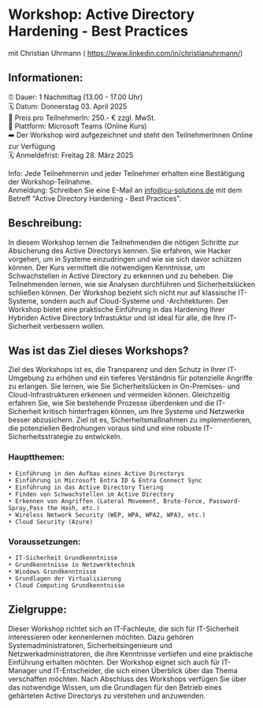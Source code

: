 # Workshop: Active Directory Hardening - Best Practices
mit Christian Uhrmann ( https://www.linkedin.com/in/christianuhrmann/)

## Informationen:
⏰ Dauer: 1 Nachmittag (13.00 - 17.00 Uhr)<br />
🗓️ Datum: Donnerstag 03. April 2025<br />
💸 Preis pro TeilnehmerIn: 250.- € zzgl. MwSt.<br />
📍 Plattform: Microsoft Teams (Online Kurs)<br />
➡️ Der Workshop wird aufgezeichnet und steht den TeilnehmerInnen Online zur Verfügung<br />
🗓️ Anmeldefrist: Freitag 28. März 2025<br />

Info: Jede Teilnehmernin und jeder Teilnehmer erhalten eine Bestätigung der Workshop-Teilnahme.<br />
Anmeldung: Schreiben Sie eine E-Mail an info@cu-solutions.de mit dem Betreff "Active Directory Hardening - Best Practices".

## Beschreibung:
In diesem Workshop lernen die Teilnehmenden die nötigen Schritte zur Absicherung des Active Directorys kennen. Sie erfahren, wie Hacker vorgehen, um in Systeme einzudringen und wie sie sich davor schützen können. Der Kurs vermittelt die notwendigen Kenntnisse, um Schwachstellen in Active Directory zu erkennen und zu beheben. Die Teilnehmenden lernen, wie sie Analysen durchführen und Sicherheitslücken schließen können. Der Workshop bezieht sich nicht nur auf klassische IT-Systeme, sondern auch auf Cloud-Systeme und -Architekturen.
Der Workshop bietet eine praktische Einführung in das Hardening Ihrer Hybriden Active Directory Infrastuktur und ist ideal für alle, die Ihre IT-Sicherheit verbessern wollen.

## Was ist das Ziel dieses Workshops?
Ziel des Workshops ist es, die Transparenz und den Schutz in Ihrer IT-Umgebung zu erhöhen und ein tieferes Verständnis für potenzielle Angriffe zu erlangen. Sie lernen, wie Sie Sicherheitslücken in On-Premises- und Cloud-Infrastrukturen erkennen und vermeiden können. Gleichzeitig erfahren Sie, wie Sie bestehende Prozesse überdenken und die IT-Sicherheit kritisch hinterfragen können, um Ihre Systeme und Netzwerke besser abzusichern. Ziel ist es, Sicherheitsmaßnahmen zu implementieren, die potenziellen Bedrohungen voraus sind und eine robuste IT-Sicherheitsstrategie zu entwickeln.

### Hauptthemen:
    • Einführung in den Aufbau eines Active Directorys
    • Einführung in Microsoft Entra ID & Entra Connect Sync
    • Einführung in das Active Directory Tiering
    • Finden von Schwachstellen im Active Directory
    • Erkennen von Angriffen (Lateral Movement, Brute-Force, Password-Spray,Pass the Hash, etc.)
    • Wireless Network Security (WEP, WPA, WPA2, WPA3, etc.)
    • Cloud Security (Azure)
    
### Voraussetzungen:
    • IT-Sicherheit Grundkenntnisse
    • Grundkenntnisse in Netzwerktechnik
    • Windows Grundkenntnisse
    • Grundlagen der Virtualisierung
    • Cloud Computing Grundkenntnisse
    
## Zielgruppe:
Dieser Workshop richtet sich an IT-Fachleute, die sich für IT-Sicherheit interessieren oder kennenlernen möchten. Dazu gehören Systemadministratoren, Sicherheitsingenieure und Netzwerkadministratoren, die ihre Kenntnisse vertiefen und eine praktische Einführung erhalten möchten. Der Workshop eignet sich auch für IT-Manager und IT-Entscheider, die sich einen Überblick über das Thema verschaffen möchten.
Nach Abschluss des Workshops verfügen Sie über das notwendige Wissen, um die Grundlagen für den Betrieb eines gehärteten Active Directorys zu verstehen und anzuwenden.
